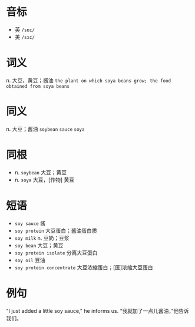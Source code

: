 # 音标

- 英 `/sɒɪ/`
- 美 `/sɔɪ/`

# 词义

n. 大豆，黄豆；酱油
`the plant on which soya beans grow; the food obtained from soya beans`

# 同义

n. 大豆；酱油
`soybean` `sauce` `soya`

# 同根

- n. `soybean` 大豆；黄豆
- n. `soya` 大豆，[作物] 黄豆

# 短语

- `soy sauce` 酱
- `soy protein` 大豆蛋白；酱油蛋白质
- `soy milk` n. 豆奶；豆浆
- `soy bean` 大豆；黄豆
- `soy protein isolate` 分离大豆蛋白
- `soy oil` 豆油
- `soy protein concentrate` 大豆浓缩蛋白；[医]浓缩大豆蛋白

# 例句

"I just added a little soy sauce," he informs us.
“我就加了一点儿酱油，”他告诉我们。


